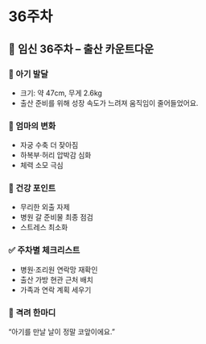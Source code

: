 # 36주차

## 🌸 임신 36주차 – 출산 카운트다운

### 🍼 아기 발달

- 크기: 약 47cm, 무게 2.6kg
- 출산 준비를 위해 성장 속도가 느려져 움직임이 줄어들었어요.

### 💛 엄마의 변화

- 자궁 수축 더 잦아짐
- 하복부·허리 압박감 심화
- 체력 소모 극심

### 🍎 건강 포인트

- 무리한 외출 자제
- 병원 갈 준비물 최종 점검
- 스트레스 최소화

### ✅ 주차별 체크리스트

- 병원·조리원 연락망 재확인
- 출산 가방 현관 근처 배치
- 가족과 연락 계획 세우기

### 🌿 격려 한마디

“아기를 만날 날이 정말 코앞이에요.”